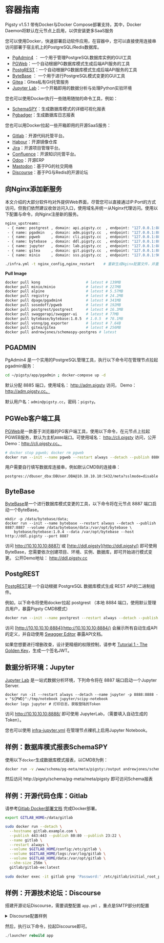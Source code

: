 # 容器指南

Pigsty v1.5.1 带有Docker与Docker Compose部署支持，其中，Docker Daemon将默认在元节点上启用，以供安装更多SaaS服务

您可以使用Docker，快速部署启动软件应用，在容器中，您可以直接使用连接串访问部署于宿主机上的PostgreSQL/Redis数据库。

* [PgAdmin4](#PG管理工具：PgAdmin) ： 一个用于管理PostgreSQL数据库实例的GUI工具
* [PGWeb](#PGWeb客户端工具)：一个自动根据PG数据库模式生成后端API服务的工具
* [PostgREST](#自动后端API：PostgREST)：一个自动根据PG数据库模式生成后端API服务的工具
* [ByteBase](#模式迁移工具：ByteBase) ： 一个用于进行PostgreSQL模式变更的GUI工具
* [Gitea](#Gitea)：Gitea私有Git托管服务
* [Jupyter Lab](#数据分析环境：Jupyter)：一个开箱即用的数据分析与处理Python实验环境

您也可以使用Docker执行一些随用随抛的命令工具，例如：

* [SchemaSPY](#数据库模式报表SchemaSPY)：生成数据库模式的详细可视化报表
* [Pgbadger](#数据库日志报表)：生成数据库日志报表

您也可以用Docker拉起一些开箱即用的开源SaaS服务：

* [Gitlab](#Gitlab)：开源代码托管平台。
* [Habour](#Habour)：开源镜像仓库
* [Jira](#Jira)：开源项目管理平台。
* [Confluence](#Confluence)：开源知识托管平台。
* [Odoo](#Odoo)：开源ERP
* [Mastodon](#Mastodon)：基于PG的社交网络
* [Discourse](#Discourse)：基于PG与Redis的开源论坛



## 向Nginx添加新服务

本文介绍的大部分软件均对外提供Web界面，尽管您可以直接通过IP:Port的方式访问，但我们依然建议收敛访问入口，使用域名并统一从Nginx代理访问。使用以下配置与命令，向Nginx注册新的服务。

```bash
nginx_upstreams:
 - { name: postgrest , domain: api.pigsty.cc  , endpoint: "127.0.0.1:8884" }
 - { name: pgadmin   , domain: adm.pigsty.cc  , endpoint: "127.0.0.1:8885" }
 - { name: pgweb     , domain: cli.pigsty.cc  , endpoint: "127.0.0.1:8886" }
 - { name: bytebase  , domain: ddl.pigsty.cc  , endpoint: "127.0.0.1:8887" }
 - { name: jupyter   , domain: lab.pigsty.cc  , endpoint: "127.0.0.1:8888" }
 - { name: gitea     , domain: git.pigsty.cc  , endpoint: "127.0.0.1:8889" }
 - { name: minio     , domain: sss.pigsty.cc  , endpoint: "127.0.0.1:9000" }

./infra.yml -t nginx_config,nginx_restart    # 重新生成Nginx配置文件，并重启生效
```

**Pull Image**

```bash
docker pull kong                     # latest # 139MB
docker pull minio/minio              # latest # 227MB
docker pull alpine                   # latest # 5.57MB
docker pull registry                 # latest # 24.2MB
docker pull dpage/pgadmin4           # latest # 341MB
docker pull sosedoff/pgweb           # latest # 192MB
docker pull postgrest/postgrest      # latest # 16.3MB
docker pull swaggerapi/swagger-ui    # latest # 77MB
docker pull bytebase/bytebase:1.0.5  # 1.0.5  # 78.1MB
docker pull vonng/pg_exporter        # latest # 7.64B
docker pull gitea/gitea              # latest # 256MB
docker pull andrewjones/schemaspy-postgres # latest
```


## PGADMIN

PgAdmin4 是一个实用的PostgreSQL管理工具，执行以下命令可在管理节点拉起 pgadmin服务：

```bash
cd ~/pigsty/app/pgadmin ; docker-compose up -d
```

默认分配 8885 端口，使用域名： http://adm.pigsty 访问， Demo：http://adm.pigsty.cc。

默认用户名：`admin@pigsty.cc`，密码：`pigsty`。



## PGWeb客户端工具

[PGWeb](https://github.com/sosedoff/pgweb)是一款基于浏览器的PG客户端工具，使用以下命令，在元节点上拉起PGWEB服务，默认为主机`8886`端口。可使用域名： http://cli.pigsty 访问，公开Demo：http://cli.pigsty.cc。

```bash
# docker stop pgweb; docker rm pgweb
docker run --init --name pgweb --restart always --detach --publish 8886:8081 sosedoff/pgweb
```

用户需要自行填写数据库连接串，例如默认CMDB的连接串：

`postgres://dbuser_dba:DBUser.DBA@10.10.10.10:5432/meta?sslmode=disable`



## ByteBase

[ByteBase](https://bytebase.com/)是一个进行数据库模式变更的工具，以下命令将在元节点 8887 端口启动一个ByteBase。

```
mkdir -p /data/bytebase/data;
docker run --init --name bytebase --restart always --detach --publish 8887:8887 --volume /data/bytebase/data:/var/opt/bytebase \
    bytebase/bytebase:1.0.4 --data /var/opt/bytebase --host http://ddl.pigsty --port 8887
```

访问 http://10.10.10.10:8887/ 或 [http://ddl.pigsty](http://ddl.pigsty/) 即可使用 ByteBase，您需要依次创建项目、环境、实例、数据库，即可开始进行模式变更。 公开Demo地址： http://ddl.pigsty.cc



## PostgREST

[PostgREST](https://postgrest.org/en/stable/index.html)是一个自动根据 PostgreSQL 数据库模式生成 REST API的二进制组件。

例如，以下命令将使用docker拉起 postgrest （本地 8884 端口，使用默认管理员用户，暴露Pigsty CMDB模式）

```bash
docker run --init --name postgrest --restart always --detach --publish 8884:8081 postgrest/postgrest
```

访问 [http://10.10.10.10:8884](http://10.10.10.10:8884/) 会展示所有自动生成API的定义，并自动使用 [Swagger Editor](http://home.pigsty.cc:8883) 暴露API文档。

如果您想要进行增删改查，设计更精细的权限控制，请参考 [Tutorial 1 - The Golden Key](https://postgrest.org/en/stable/tutorials/tut1.html)，生成一个签名JWT。



## 数据分析环境：Jupyter

[Jupyter Lab](https://github.com/jupyter/docker-stacks) 是一站式数据分析环境，下列命令将在 8887 端口启动一个Jupyter Server.

```
docker run -it --restart always --detach --name jupyter -p 8888:8888 -v "${PWD}":/tmp/notebook jupyter/scipy-notebook
docker logs jupyter # 打印日志，获取登陆的Token
```

访问 http://10.10.10.10:8888/ 即可使用 JupyterLab，（需要填入自动生成的Token）。

您也可以使用 [infra-jupyter.yml](https://github.com/Vonng/pigsty/blob/feef4bd293fa3e4b7cc55c59ea39aa43ad0e1ee9/docs/zh-cn/p-infra.md#infra-jupyter) 在管理节点裸机上启用Jupyter Notebook。



## 样例：数据库模式报表SchemaSPY

使用以下`docker`生成数据库模式报表，以CMDB为例：

```bash
docker run -v /www/schema/pg-meta/meta/pigsty:/output andrewjones/schemaspy-postgres:latest -host 10.10.10.10 -port 5432 -u dbuser_dba -p DBUser.DBA -db meta -s pigsty
```

然后访问 http://pigsty/schema/pg-meta/meta/pigsty 即可访问Schema报表





## 样例：开源代码仓库：Gitlab

请参考[Gitlab Docker部署文档](https://docs.gitlab.com/ee/install/docker.html) 完成Docker部署。

```bash
export GITLAB_HOME=/data/gitlab

sudo docker run --detach \
  --hostname gitlab.example.com \
  --publish 443:443 --publish 80:80 --publish 23:22 \
  --name gitlab \
  --restart always \
  --volume $GITLAB_HOME/config:/etc/gitlab \
  --volume $GITLAB_HOME/logs:/var/log/gitlab \
  --volume $GITLAB_HOME/data:/var/opt/gitlab \
  --shm-size 256m \
  gitlab/gitlab-ee:latest
  
sudo docker exec -it gitlab grep 'Password:' /etc/gitlab/initial_root_password
```



## 样例：开源技术论坛：Discourse

搭建开源论坛Discourse，需要调整配置 `app.yml` ，重点是SMTP部分的配置

<details><summary>Discourse配置样例</summary>

```yaml
templates:
  - "templates/web.china.template.yml"
  - "templates/postgres.template.yml"
  - "templates/redis.template.yml"
  - "templates/web.template.yml"
  - "templates/web.ratelimited.template.yml"
## Uncomment these two lines if you wish to add Lets Encrypt (https)
# - "templates/web.ssl.template.yml"
# - "templates/web.letsencrypt.ssl.template.yml"
expose:
  - "80:80"   # http
  - "443:443" # https
params:
  db_default_text_search_config: "pg_catalog.english"
  db_shared_buffers: "768MB"
env:
  LC_ALL: en_US.UTF-8
  LANG: en_US.UTF-8
  LANGUAGE: en_US.UTF-8
  EMBER_CLI_PROD_ASSETS: 1
  UNICORN_WORKERS: 4
  DISCOURSE_HOSTNAME: forum.pigsty
  DISCOURSE_DEVELOPER_EMAILS: 'fengruohang@outlook.com,rh@vonng.com'
  DISCOURSE_SMTP_ENABLE_START_TLS: false
  DISCOURSE_SMTP_AUTHENTICATION: login
  DISCOURSE_SMTP_OPENSSL_VERIFY_MODE: none
  DISCOURSE_SMTP_ADDRESS: smtpdm.server.address
  DISCOURSE_SMTP_PORT: 80
  DISCOURSE_SMTP_USER_NAME: no_reply@mail.pigsty.cc
  DISCOURSE_SMTP_PASSWORD: "<password>"
  DISCOURSE_SMTP_DOMAIN: mail.pigsty.cc
volumes:
  - volume:
      host: /var/discourse/shared/standalone
      guest: /shared
  - volume:
      host: /var/discourse/shared/standalone/log/var-log
      guest: /var/log

hooks:
  after_code:
    - exec:
        cd: $home/plugins
        cmd:
          - git clone https://github.com/discourse/docker_manager.git
run:
  - exec: echo "Beginning of custom commands"
  # - exec: rails r "SiteSetting.notification_email='no_reply@mail.pigsty.cc'"
  - exec: echo "End of custom commands"
```

</details>

然后，执行以下命令，拉起Discourse即可。

```sql
./launcher rebuild app
```







